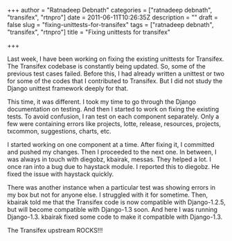 +++
author = "Ratnadeep Debnath"
categories = ["ratnadeep debnath", "transifex", "rtnpro"]
date = 2011-06-11T10:26:35Z
description = ""
draft = false
slug = "fixing-unittests-for-transifex"
tags = ["ratnadeep debnath", "transifex", "rtnpro"]
title = "Fixing unittests for transifex"

+++


Last week, I have been working on fixing the existing unittests for Transifex. The Transifex codebase is constantly being updated. So, some of the previous test cases failed. Before this, I had already written a unittest or two for some of the codes that I contributed to Transifex. But I did not study the Django unittest framework deeply for that.

This time, it was different. I took my time to go through the Django documentation on testing. And then I started to work on fixing the existing tests. To avoid confusion, I ran test on each component separately. Only a few were containing errors like projects, lotte, release, resources, projects, txcommon, suggestions, charts, etc.

I started working on one component at a time. After fixing it, I committed and pushed my changes. Then I proceeded to the next one. In between, I was always in touch with diegobz, kbairak, messas. They helped a lot. I once ran into a bug due to haystack module. I reported this to diegobz. He fixed the issue with haystack quickly.

There was another instance when a particular test was showing errors in my box but not for anyone else. I struggled with it for sometime. Then, kbairak told me that the Transifex code is now compatible with Django-1.2.5, but will become compatible with Django-1.3 soon. And here I was running Django-1.3. kbairak fixed some code to make it compatible with Django-1.3.

The Transifex upstream ROCKS!!!

